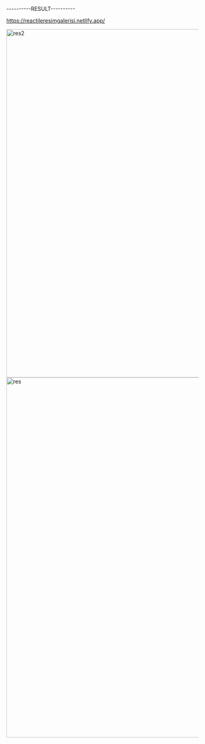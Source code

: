 ----------RESULT----------

https://reactileresimgalerisi.netlify.app/

<img width="913" alt="res2" src="https://user-images.githubusercontent.com/96357374/214280225-16f288ea-f9d5-4362-b9ca-9f214447e41b.png">

<img width="944" alt="res" src="https://user-images.githubusercontent.com/96357374/214280383-4dda2345-a93a-4090-bcff-d10c3643c072.png">
